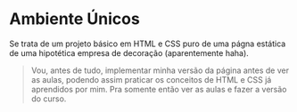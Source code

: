 # Ambiente Únicos

Se trata de um projeto básico em HTML e CSS puro de uma págna estática de uma hipotética empresa de decoração (aparentemente haha).

> Vou, antes de tudo, implementar minha versão da página antes de ver as aulas, podendo assim praticar os conceitos de HTML e CSS já aprendidos por mim. Pra somente então ver as aulas e fazer a versão do curso.
